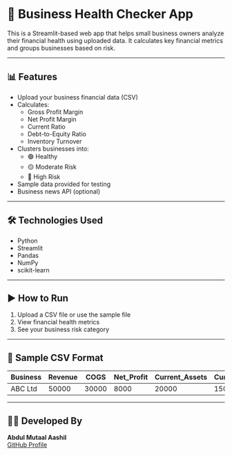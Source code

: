 # 💼 Business Health Checker App

This is a Streamlit-based web app that helps small business owners analyze their financial health using uploaded data. It calculates key financial metrics and groups businesses based on risk.

---

## 📊 Features

- Upload your business financial data (CSV)
- Calculates:
  - Gross Profit Margin
  - Net Profit Margin
  - Current Ratio
  - Debt-to-Equity Ratio
  - Inventory Turnover
- Clusters businesses into:
  - 🟢 Healthy
  - 🟡 Moderate Risk
  - 🔴 High Risk
- Sample data provided for testing
- Business news API (optional)

---

## 🛠 Technologies Used

- Python
- Streamlit
- Pandas
- NumPy
- scikit-learn

---

## ▶️ How to Run

1. Upload a CSV file or use the sample file
2. View financial health metrics
3. See your business risk category

---

## 📁 Sample CSV Format

| Business | Revenue | COGS  | Net_Profit | Current_Assets | Current_Liabilities | Debt  | Equity | Inventory |
| -------- | ------- | ----- | ---------- | -------------- | ------------------- | ----- | ------ | --------- |
| ABC Ltd  | 50000   | 30000 | 8000       | 20000          | 15000               | 10000 | 5000   | 4000      |

---

## 👨‍💻 Developed By

**Abdul Mutaal Aashil**  
[GitHub Profile](https://github.com/insignius-noob)
